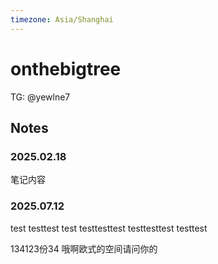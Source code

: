```yaml
---
timezone: Asia/Shanghai
---
```



# onthebigtree


TG: @yewlne7

## Notes

<!-- Content_START -->

### 2025.02.18

笔记内容

### 2025.07.12

<!-- Content_END -->
test
testtest
test
testtesttest
testtesttest
testtest

134123份34
哦啊欧式的空间请问你的
